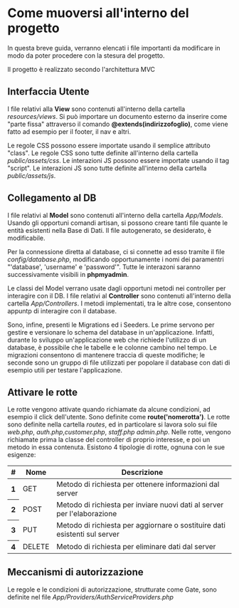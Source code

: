 # Come muoversi all'interno del progetto
In questa breve guida, verranno elencati i file importanti da modificare in modo da poter procedere con la
stesura del progetto.

Il progetto è realizzato secondo l'architettura MVC

## Interfaccia Utente
I file relativi alla **View** sono contenuti all'interno della cartella *resources/views*. Si può importare un documento esterno da inserire come "parte fissa" attraverso il comando **@extends(indirizzofoglio)**, come viene fatto ad esempio per il footer, il nav e altri.

Le regole CSS possono essere importate usando il semplice attributo "class". Le regole CSS sono tutte definite all'interno della cartella *public/assets/css*.
Le interazioni JS possono essere importate usando il tag "script". Le interazioni JS sono tutte definite all'interno della cartella *public/assets/js*.

## Collegamento al DB
I file relativi al **Model** sono contenuti all'interno della cartella *App/Models*. Usando gli opportuni comandi artisan, si possono creare tanti file quante le entità esistenti nella Base di Dati. Il file autogenerato, se desiderato, è modificabile.

Per la connessione diretta al database, ci si connette ad esso tramite il file *config/database.php*, modificando opportunamente i nomi dei paramentri "'database', 'username' e 'password'". Tutte le interazoni saranno successivamente visibili in **phpmyadmin**.

Le classi del Model verrano usate dagli opportuni metodi nei controller per interagire con il DB. I file relativi al **Controller** sono contenuti all'interno della cartella *App/Controllers*. I metodi implementati, tra le altre cose, consentono appuntp di interagire con il database.

Sono, infine, presenti le Migrations ed i Seeders. Le prime servono per gestire e versionare lo schema del database in un'applicazione. Infatti, durante lo sviluppo un'applicazione web che richiede l'utilizzo di un database, è possibile che le tabelle e le colonne cambino nel tempo. Le migrazioni consentono di mantenere traccia di queste modifiche; le seconde sono un gruppo di file utilizzati per popolare il database con dati di esempio utili per testare l'applicazione.

## Attivare le rotte

Le rotte vengono attivate quando richiamate da alcune condizioni, ad esempio il click dell'utente. Sono definite come **route('nomerotta')**. Le rotte sono definite nella cartella *routes*, ed in particolare si lavora solo sui file *web.php*, *auth.php*,*customer.php*, *staff.php* *admin.php*. Nelle rotte, vengono richiamate prima la classe del controller di proprio interesse, e poi un metodo in essa contenuta. Esistono 4 tipologie di rotte, ognuna con le sue esigenze:

 <table class="table">
  <thead>
    <tr>
      <th scope="col">#</th>
      <th scope="col">Nome</th>
      <th scope="col">Descrizione</th>
    </tr>
  </thead>
  <tbody>
    <tr>
      <th scope="row">1</th>
      <td>GET</td>
      <td>Metodo di richiesta per ottenere informazioni dal server</td>
    </tr>
    <tr>
      <th scope="row">2</th>
      <td>POST</td>
      <td>Metodo di richiesta per inviare nuovi dati al server per l'elaborazione</td>
    </tr>
    <tr>
      <th scope="row">3</th>
      <td>PUT</td>
      <td>Metodo di richiesta per aggiornare o sostituire dati esistenti sul server</td>
    </tr>
   <tr>
      <th scope="row">4</th>
      <td>DELETE</td>
      <td>Metodo di richiesta per eliminare dati dal server</td>
    </tr>
  </tbody>
</table>

## Meccanismi di autorizzazione

Le regole e le condizioni di autorizzazione, strutturate come Gate, sono definite nel file *App/Providers/AuthServiceProviders.php*
